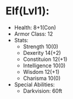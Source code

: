 # Elf(Lvl1):

 * Health: 8+1(Con)
 * Armor Class: 12
 * Stats:
    - Strength 10(0)
    - Dexerity 14(+2)
    - Constituion 12(+1)
    - Intelligence 10(0)
    - Wisdom 12(+1)
    - Charisma 10(0)
 * Special Abilities:
    - Darkvision: 60ft